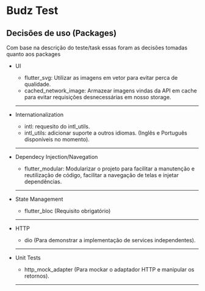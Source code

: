 # Budz Test


## Decisões de uso (Packages)

Com base na descrição do teste/task essas foram as decisões tomadas quanto aos packages
    
 - UI
    - flutter_svg: Utilizar as imagens em vetor para evitar perca de qualidade.
    - cached_network_image: Armazear imagens vindas da API em cache para evitar requisições desnecessárias em nosso storage.
   ---

 - Internationalization
    - intl: requesito do intl_utils.
    - intl_utils: adicionar suporte a outros idiomas. (Inglês e Português disponíveis no momento).  
   ---

 - Dependecy Injection/Navegation
    - flutter_modular: Modularizar o projeto para facilitar a manutenção e reutilização de código, facilitar a navegação de telas e injetar dependências.
   ---
 - State Management 
    - flutter_bloc (Requisito obrigatório)
   ---
 - HTTP
    - dio (Para demonstrar a implementação de services independentes).
   ---
 - Unit Tests   
    - http_mock_adapter (Para mockar o adaptador HTTP e manipular os retornos).
   --- 
